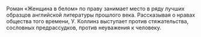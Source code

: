 <!--2017-01-04 13:39:54-->
Роман «Женщина в белом» по праву занимает место в ряду лучших образцов английской литературы прошлого века. Рассказывая о нравах общества того времени, У. Коллинз выступает против стяжательства, сословных предрассудков, против неуважения к человеку.